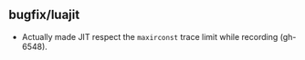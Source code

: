 ## bugfix/luajit

* Actually made JIT respect the `maxirconst` trace limit while recording (gh-6548).
